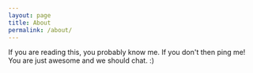 ```yaml
---
layout: page
title: About
permalink: /about/
---
```


If you are reading this, you probably know me. If you don't then ping me! You are just awesome and we should chat. :)